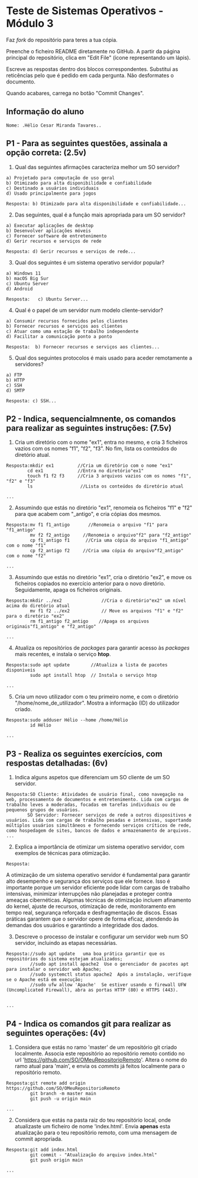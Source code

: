 # Teste de Sistemas Operativos - Módulo 3

Faz *fork* do repositório para teres a tua cópia.

Preenche o ficheiro README diretamente no GitHub. A partir da página principal do repositório, clica em "Edit File" (ícone representando um lápis).

Escreve as respostas dentro dos blocos correspondentes. Substitui as reticências pelo que é pedido em cada pergunta. Não desformates o documento.

Quando acabares, carrega no botão "Commit Changes".

## Informação do aluno

    Nome: .Hélio Cesar Miranda Tavares..

## P1 - Para as seguintes questões, assinala a opção correta: (2.5v)

  1. Qual das seguintes afirmações caracteriza melhor um SO servidor?

    a) Projetado para computação de uso geral
    b) Otimizado para alta disponibilidade e confiabilidade
    c) Destinado a usuários individuais
    d) Usado principalmente para jogos
    
    Resposta: b) Otimizado para alta disponibilidade e confiabilidade...

  2. Das seguintes, qual é a função mais apropriada para um SO servidor?

    a) Executar aplicações de desktop
    b) Desenvolver aplicações móveis
    c) Fornecer software de entretenimento
    d) Gerir recursos e serviços de rede
    
    Resposta: d) Gerir recursos e serviços de rede...
   
  3. Qual dos seguintes é um sistema operativo servidor popular?

    a) Windows 11
    b) macOS Big Sur
    c) Ubuntu Server
    d) Android
    
    Resposta:   c) Ubuntu Server...

  4. Qual é o papel de um servidor num modelo cliente-servidor?

    a) Consumir recursos fornecidos pelos clientes
    b) Fornecer recursos e serviços aos clientes
    c) Atuar como uma estação de trabalho independente
    d) Facilitar a comunicação ponto a ponto
    
    Resposta:  b) Fornecer recursos e serviços aos clientes...

  5. Qual dos seguintes protocolos é mais usado para aceder remotamente a servidores?

    a) FTP
    b) HTTP
    c) SSH
    d) SMTP
    
    Resposta: c) SSH...

## P2 - Indica, sequencialmnente, os comandos para realizar as seguintes instruções: (7.5v)

  1. Cria um diretório com o nome "ex1", entra no mesmo, e cria 3 ficheiros vazios com os nomes "f1", "f2", "f3". No fim, lista os conteúdos do diretório atual.

    Resposta:mkdir ex1         //Cria um diretório com o nome "ex1"
            cd ex1             //Entra no diretório"ex1"
            touch f1 f2 f3     //Cria 3 arquivos vazios com os nomes "f1", "f2" e "f3"
            ls                  //Lista os conteúdos do diretório atual

    ...
    
  2. Assumindo que estás no diretório "ex1", renomeia os ficheiros "f1" e "f2" para que acabem com "_antigo", e cria cópias dos mesmos.

    Resposta:mv f1 f1_antigo       //Renomeia o arquivo "f1" para "f1_antigo"
             mv f2 f2_antigo     //Renomeia o arquivo"f2" para "f2_antigo"
             cp f1_antigo f1      //Cria uma cópia do arquivo "f1_antigo" com o nome "f1"
             cp f2_antigo f2     //Cria uma cópia do arquivo"f2_antigo" com o nome "f2"

    ...

  3. Assumindo que estás no diretório "ex1", cria o diretório "ex2", e move os ficheiros copiados no exercício anterior para o novo diretório. Seguidamente, apaga os ficheiros originais.

    Resposta:mkdir ../ex2               //Cria o diretório"ex2" um nível acima do diretório atual
             mv f1 f2 ../ex2            // Move os arquivos "f1" e "f2" para o diretório "ex2"
             rm f1_antigo f2_antigo    //Apaga os arquivos originais"f1_antigo" e "f2_antigo"

    ...

  4. Atualiza os repositórios de *packages* para garantir acesso às *packages* mais recentes, e instala o serviço **htop**.

    Resposta:sudo apt update        //Atualiza a lista de pacotes disponiveis
             sudo apt install htop  // Instala o serviço htop

    ...

  5. Cria um novo utilizador com o teu primeiro nome, e com o diretório "/home/nome_de_utilizador". Mostra a informação (ID) do utilizador criado.

    Resposta:sudo adduser Hélio --home /home/Hélio
             id Hélio

    ...

## P3 - Realiza os seguintes exercícios, com respostas detalhadas: (6v)

  1. Indica alguns aspetos que diferenciam um SO cliente de um SO servidor.

    Resposta:SO Cliente: Atividades de usuário final, como navegação na web, processamento de documentos e entretenimento. Lida com cargas de trabalho leves a moderadas, focadas em tarefas individuais ou de pequenos grupos de usuários.
            SO Servidor: Fornecer serviços de rede a outros dispositivos e usuários. Lida com cargas de trabalho pesadas e intensivas, suportando múltiplos usuários simultâneos e fornecendo serviços críticos de rede, como hospedagem de sites, bancos de dados e armazenamento de arquivos.
    ...
     
  2. Explica a importância de otimizar um sistema operativo servidor, com exemplos de técnicas para otimização.

    Resposta:
A otimização de um sistema operativo servidor é fundamental para garantir alto desempenho e segurança dos serviços que ele fornece. Isso é importante porque um servidor eficiente pode lidar com cargas de trabalho intensivas, minimizar interrupções não planejadas e proteger contra ameaças cibernéticas. Algumas técnicas de otimização incluem afinamento do kernel, ajuste de recursos, otimização de rede, monitoramento em tempo real, segurança reforçada e desfragmentação de discos. Essas práticas garantem que o servidor opere de forma eficaz, atendendo às demandas dos usuários e garantindo a integridade dos dados.
    

  3. Descreve o processo de instalar e configurar um servidor web num SO servidor, incluindo as etapas necessárias.

    Resposta://sudo apt update   uma boa prática garantir que os repositórios do sistema estejam atualizados;
             //sudo apt install apache2  Use o gerenciador de pacotes apt para instalar o servidor web Apache;
             //sudo systemctl status apache2  Após a instalação, verifique se o Apache está em execução;
             //sudo ufw allow 'Apache'  Se estiver usando o firewall UFW (Uncomplicated Firewall), abra as portas HTTP (80) e HTTPS (443).


    ...

## P4 - Indica os comandos **git** para realizar as seguintes operações: (4v)

  1. Considera que estás no ramo 'master' de um repositório git criado localmente. Associa este repositório ao repositório remoto contido no url 'https://github.com/SO/OMeuRepositorioRemoto'. Altera o nome do ramo atual para 'main', e envia os *commits* já feitos localmente para o repositório remoto.

    Resposta:git remote add origin https://github.com/SO/OMeuRepositorioRemoto
             git branch -m master main
             git push -u origin main

    ...

  2. Considera que estás na pasta raiz do teu repositório local, onde atualizaste um ficheiro de nome 'index.html'. Envia **apenas** esta atualização para o teu repositório remoto, com uma mensagem de commit apropriada.

    Resposta:git add index.html
             git commit - "Atualização do arquivo index.html"
             git push origin main

    ...
